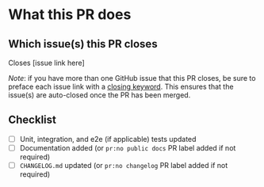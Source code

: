 # What this PR does

## Which issue(s) this PR closes

Closes [issue link here]

*Note*: if you have more than one GitHub issue that this PR closes, be sure to preface
each issue link with a [closing keyword](https://docs.github.com/en/get-started/writing-on-github/working-with-advanced-formatting/using-keywords-in-issues-and-pull-requests#linking-a-pull-request-to-an-issue).
This ensures that the issue(s) are auto-closed once the PR has been merged.

## Checklist

- [ ] Unit, integration, and e2e (if applicable) tests updated
- [ ] Documentation added (or `pr:no public docs` PR label added if not required)
- [ ] `CHANGELOG.md` updated (or `pr:no changelog` PR label added if not required)
